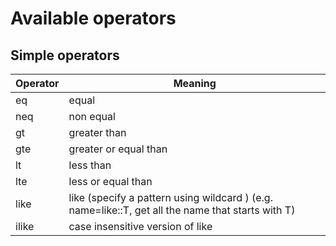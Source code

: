 
# Available operators

## Simple operators

Operator | Meaning
-------- | -----
eq | equal
neq |  non equal
gt |  greater than
gte |  greater or equal than
lt |  less than
lte |  less or equal than
like |  like (specify a pattern using wildcard ) (e.g. name=like::T, get all the name that starts with T)
ilike |  case insensitive version of like
